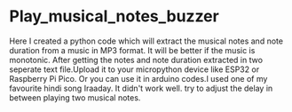 # Play_musical_notes_buzzer
Here I created a python code which will extract the musical notes and note duration from a music in MP3 format. It will be better if the music is monotonic. After getting the notes and note duration extracted in two seperate text file.Upload it to your micropython device like ESP32 or Raspberry Pi Pico. Or you can use it in arduino codes.I used one of my favourite hindi song Iraaday. It didn't work well. try to adjust the delay in between playing two musical notes.
